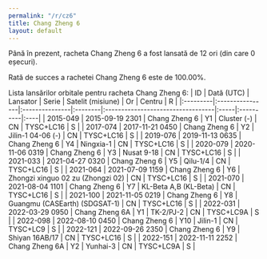 ```yaml
---
permalink: "/r/cz6"
title: Chang Zheng 6
layout: default
---
```


Până în prezent, racheta Chang Zheng 6 a fost lansată de 12 ori (din care 0 eșecuri).

Rată de succes a rachetei Chang Zheng 6 este de 100.00%.

Lista lansărilor orbitale pentru racheta Chang Zheng 6:
| ID       | Dată (UTC)      | Lansator       | Serie   | Satelit (misiune)                 | Or   | Centru    | R   |
|:---------|:----------------|:---------------|:--------|:----------------------------------|:-----|:----------|:----|
| 2015-049 | 2015-09-19 2301 | Chang Zheng 6  | Y1      | Cluster (-)                       | CN   | TYSC+LC16 | S   |
| 2017-074 | 2017-11-21 0450 | Chang Zheng 6  | Y2      | Jilin-1 04-06 (-)                 | CN   | TYSC+LC16 | S   |
| 2019-076 | 2019-11-13 0635 | Chang Zheng 6  | Y4      | Ningxia-1                         | CN   | TYSC+LC16 | S   |
| 2020-079 | 2020-11-06 0319 | Chang Zheng 6  | Y3      | Nusat 9-18                        | CN   | TYSC+LC16 | S   |
| 2021-033 | 2021-04-27 0320 | Chang Zheng 6  | Y5      | Qilu-1/4                          | CN   | TYSC+LC16 | S   |
| 2021-064 | 2021-07-09 1159 | Chang Zheng 6  | Y6      | Zhongzi xinguo 02 zu (Zhongzi 02) | CN   | TYSC+LC16 | S   |
| 2021-070 | 2021-08-04 1101 | Chang Zheng 6  | Y7      | KL-Beta A,B (KL-Beta)             | CN   | TYSC+LC16 | S   |
| 2021-100 | 2021-11-05 0219 | Chang Zheng 6  | Y8      | Guangmu (CASEarth) (SDGSAT-1)     | CN   | TYSC+LC16 | S   |
| 2022-031 | 2022-03-29 0950 | Chang Zheng 6A | Y1      | TK-2/PJ-2                         | CN   | TYSC+LC9A | S   |
| 2022-098 | 2022-08-10 0450 | Chang Zheng 6  | Y10     | Jilin-1                           | CN   | TYSC+LC9  | S   |
| 2022-121 | 2022-09-26 2350 | Chang Zheng 6  | Y9      | Shiyan 16AB/17                    | CN   | TYSC+LC16 | S   |
| 2022-151 | 2022-11-11 2252 | Chang Zheng 6A | Y2      | Yunhai-3                          | CN   | TYSC+LC9A | S   |
